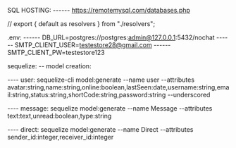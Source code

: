 SQL HOSTING:
------ https://remotemysql.com/databases.php

// export { default as resolvers } from "./resolvers";

.env:
------ DB_URL=postgres://postgres:admin@127.0.0.1:5432/nochat
------ SMTP_CLIENT_USER=testestore28@gmail.com
------ SMTP_CLIENT_PW=testestore123

sequelize:
-- model creation:

---- user: sequelize-cli model:generate --name user --attributes avatar:string,name:string,online:boolean,lastSeen:date,username:string,email:string,status:string,shortCode:string,password:string --underscored

---- message: sequelize model:generate --name Message --attributes text:text,unread:boolean,type:string

---- direct: sequelize model:generate --name Direct --attributes sender_id:integer,receiver_id:integer
